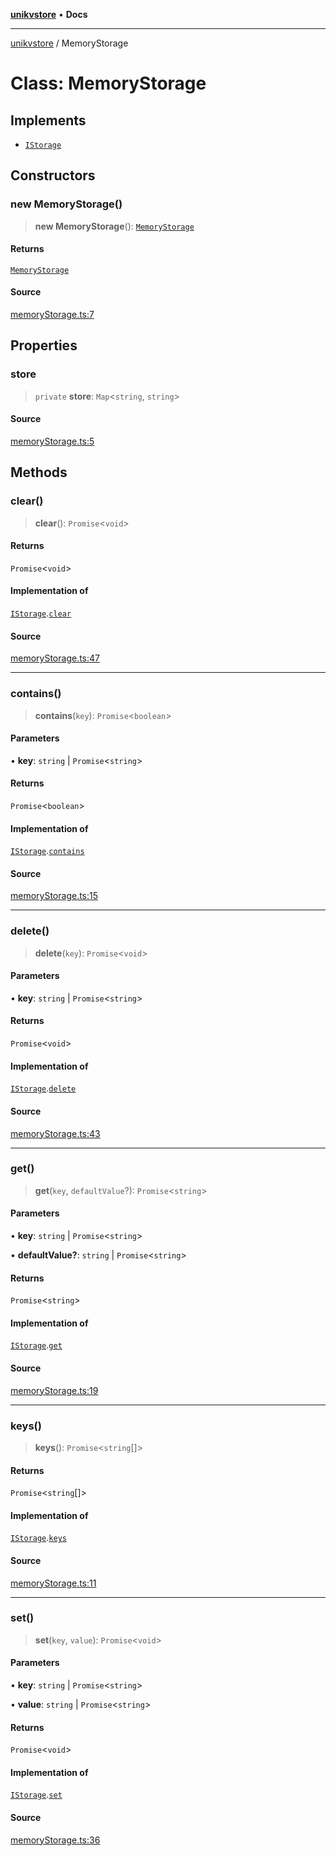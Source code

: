 [**unikvstore**](../README.md) • **Docs**

***

[unikvstore](../globals.md) / MemoryStorage

# Class: MemoryStorage

## Implements

- [`IStorage`](../interfaces/IStorage.md)

## Constructors

### new MemoryStorage()

> **new MemoryStorage**(): [`MemoryStorage`](MemoryStorage.md)

#### Returns

[`MemoryStorage`](MemoryStorage.md)

#### Source

[memoryStorage.ts:7](https://github.com/ivanzzeth/unikvstore/blob/845c3ab29b210f471f813e2c89f72934b47de796/src/memoryStorage.ts#L7)

## Properties

### store

> `private` **store**: `Map`\<`string`, `string`\>

#### Source

[memoryStorage.ts:5](https://github.com/ivanzzeth/unikvstore/blob/845c3ab29b210f471f813e2c89f72934b47de796/src/memoryStorage.ts#L5)

## Methods

### clear()

> **clear**(): `Promise`\<`void`\>

#### Returns

`Promise`\<`void`\>

#### Implementation of

[`IStorage`](../interfaces/IStorage.md).[`clear`](../interfaces/IStorage.md#clear)

#### Source

[memoryStorage.ts:47](https://github.com/ivanzzeth/unikvstore/blob/845c3ab29b210f471f813e2c89f72934b47de796/src/memoryStorage.ts#L47)

***

### contains()

> **contains**(`key`): `Promise`\<`boolean`\>

#### Parameters

• **key**: `string` \| `Promise`\<`string`\>

#### Returns

`Promise`\<`boolean`\>

#### Implementation of

[`IStorage`](../interfaces/IStorage.md).[`contains`](../interfaces/IStorage.md#contains)

#### Source

[memoryStorage.ts:15](https://github.com/ivanzzeth/unikvstore/blob/845c3ab29b210f471f813e2c89f72934b47de796/src/memoryStorage.ts#L15)

***

### delete()

> **delete**(`key`): `Promise`\<`void`\>

#### Parameters

• **key**: `string` \| `Promise`\<`string`\>

#### Returns

`Promise`\<`void`\>

#### Implementation of

[`IStorage`](../interfaces/IStorage.md).[`delete`](../interfaces/IStorage.md#delete)

#### Source

[memoryStorage.ts:43](https://github.com/ivanzzeth/unikvstore/blob/845c3ab29b210f471f813e2c89f72934b47de796/src/memoryStorage.ts#L43)

***

### get()

> **get**(`key`, `defaultValue`?): `Promise`\<`string`\>

#### Parameters

• **key**: `string` \| `Promise`\<`string`\>

• **defaultValue?**: `string` \| `Promise`\<`string`\>

#### Returns

`Promise`\<`string`\>

#### Implementation of

[`IStorage`](../interfaces/IStorage.md).[`get`](../interfaces/IStorage.md#get)

#### Source

[memoryStorage.ts:19](https://github.com/ivanzzeth/unikvstore/blob/845c3ab29b210f471f813e2c89f72934b47de796/src/memoryStorage.ts#L19)

***

### keys()

> **keys**(): `Promise`\<`string`[]\>

#### Returns

`Promise`\<`string`[]\>

#### Implementation of

[`IStorage`](../interfaces/IStorage.md).[`keys`](../interfaces/IStorage.md#keys)

#### Source

[memoryStorage.ts:11](https://github.com/ivanzzeth/unikvstore/blob/845c3ab29b210f471f813e2c89f72934b47de796/src/memoryStorage.ts#L11)

***

### set()

> **set**(`key`, `value`): `Promise`\<`void`\>

#### Parameters

• **key**: `string` \| `Promise`\<`string`\>

• **value**: `string` \| `Promise`\<`string`\>

#### Returns

`Promise`\<`void`\>

#### Implementation of

[`IStorage`](../interfaces/IStorage.md).[`set`](../interfaces/IStorage.md#set)

#### Source

[memoryStorage.ts:36](https://github.com/ivanzzeth/unikvstore/blob/845c3ab29b210f471f813e2c89f72934b47de796/src/memoryStorage.ts#L36)
